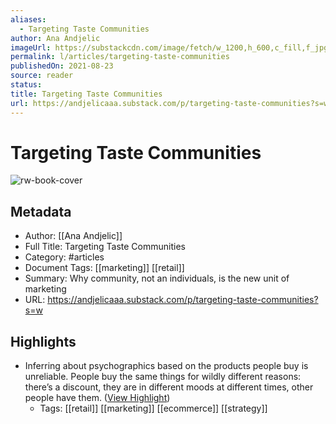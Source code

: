 ```yaml
---
aliases:
  - Targeting Taste Communities
author: Ana Andjelic
imageUrl: https://substackcdn.com/image/fetch/w_1200,h_600,c_fill,f_jpg,q_auto:good,fl_progressive:steep,g_auto/https%3A%2F%2Fbucketeer-e05bbc84-baa3-437e-9518-adb32be77984.s3.amazonaws.com%2Fpublic%2Fimages%2F8209099c-72a9-40ef-9c78-de0f743b034f_2132x1314.png
permalink: l/articles/targeting-taste-communities
publishedOn: 2021-08-23
source: reader
status: 
title: Targeting Taste Communities
url: https://andjelicaaa.substack.com/p/targeting-taste-communities?s=w
---
```

# Targeting Taste Communities

![rw-book-cover](https://substackcdn.com/image/fetch/w_1200,h_600,c_fill,f_jpg,q_auto:good,fl_progressive:steep,g_auto/https%3A%2F%2Fbucketeer-e05bbc84-baa3-437e-9518-adb32be77984.s3.amazonaws.com%2Fpublic%2Fimages%2F8209099c-72a9-40ef-9c78-de0f743b034f_2132x1314.png)

## Metadata

- Author: [[Ana Andjelic]]
- Full Title: Targeting Taste Communities
- Category: #articles
- Document Tags: [[marketing]] [[retail]]
- Summary: Why community, not an individuals, is the new unit of marketing
- URL: https://andjelicaaa.substack.com/p/targeting-taste-communities?s=w

## Highlights

- Inferring about psychographics based on the products people buy is unreliable. People buy the same things for wildly different reasons: there’s a discount, they are in different moods at different times, other people have them. ([View Highlight](https://read.readwise.io/read/01h3vfjb3thxqagq00myq9srze))
    - Tags: [[retail]] [[marketing]] [[ecommerce]] [[strategy]]
